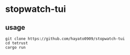 # stopwatch-tui

## usage
```
git clone https://github.com/hayato0909/stopwatch-tui
cd tetrust
cargo run
```
